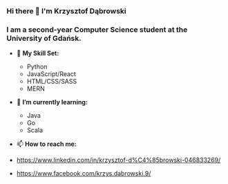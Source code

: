### Hi there 👋 I'm Krzysztof Dąbrowski 
### I am a second-year Computer Science student at the University of Gdańsk.


- 🔭 **My Skill Set:**
  - Python
  - JavaScript/React
  - HTML/CSS/SASS
  - MERN

- 🌱 **I’m currently learning:**
  - Java
  - Go
  - Scala
- 📫 **How to reach me:**
- https://www.linkedin.com/in/krzysztof-d%C4%85browski-046833269/
- https://www.facebook.com/krzys.dabrowski.9/
